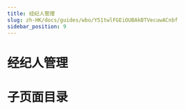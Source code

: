 ```yaml
---
title: 经纪人管理
slug: zh-HK/docs/guides/wbo/Y51twlFGEiOUBAkBTVecuwACnbf
sidebar_position: 9
---
```



# 经纪人管理

# 子页面目录

